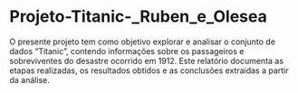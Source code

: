 # Projeto-Titanic-_Ruben_e_Olesea
O presente projeto tem como objetivo explorar e analisar o conjunto de dados “Titanic”, contendo informações sobre os passageiros e sobreviventes do desastre ocorrido em 1912. Este relatório documenta as etapas realizadas, os resultados obtidos e as conclusões extraídas a partir da análise.
